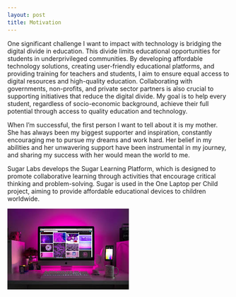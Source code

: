 ```yaml
---
layout: post
title: Motivation
---
```


One significant challenge I want to impact with technology is bridging the digital divide in education. This divide limits educational opportunities for students in underprivileged communities. By developing affordable technology solutions, creating user-friendly educational platforms, and providing training for teachers and students, I aim to ensure equal access to digital resources and high-quality education. Collaborating with governments, non-profits, and private sector partners is also crucial to supporting initiatives that reduce the digital divide. My goal is to help every student, regardless of socio-economic background, achieve their full potential through access to quality education and technology.

When I’m successful, the first person I want to tell about it is my mother. She has always been my biggest supporter and inspiration, constantly encouraging me to pursue my dreams and work hard. Her belief in my abilities and her unwavering support have been instrumental in my journey, and sharing my success with her would mean the world to me.

Sugar Labs develops the Sugar Learning Platform, which is designed to promote collaborative learning through activities that encourage critical thinking and problem-solving. Sugar is used in the One Laptop per Child  project, aiming to provide affordable educational devices to children worldwide.

![Computer](./images/Done.jpeg)
